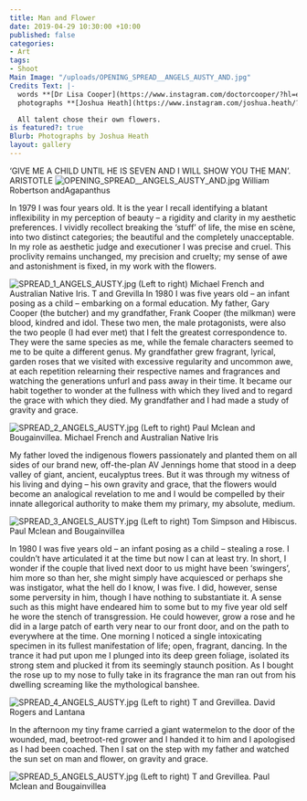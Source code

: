 ```yaml
---
title: Man and Flower
date: 2019-04-29 10:30:00 +10:00
published: false
categories:
- Art
tags:
- Shoot
Main Image: "/uploads/OPENING_SPREAD__ANGELS_AUSTY_AND.jpg"
Credits Text: |-
  words **[Dr Lisa Cooper](https://www.instagram.com/doctorcooper/?hl=en)
  photographs **[Joshua Heath](https://www.instagram.com/joshua.heath/?hl=en)**

  All talent chose their own flowers.
is featured?: true
Blurb: Photographs by Joshua Heath
layout: gallery
---
```


‘GIVE ME A CHILD UNTIL HE IS SEVEN AND I WILL SHOW YOU THE MAN’. ARISTOTLE
![OPENING_SPREAD__ANGELS_AUSTY_AND.jpg](/uploads/OPENING_SPREAD__ANGELS_AUSTY_AND.jpg)
William Robertson andAgapanthus

In 1979 I was four years old. It is the year I recall identifying a blatant inflexibility in my perception of beauty – a rigidity and clarity in my aesthetic preferences. I vividly recollect breaking the ‘stuff’ of life, the mise en scène, into two distinct categories; the beautiful and the completely unacceptable. In my role as aesthetic judge and executioner I was precise and cruel. This proclivity remains unchanged, my precision and cruelty; my sense of awe and astonishment is fixed, in my work with the flowers.

![SPREAD_1_ANGELS_AUSTY.jpg](/uploads/SPREAD_1_ANGELS_AUSTY.jpg)
(Left to right) Michael French and Australian Native Iris. T and Grevilla
In 1980 I was five years old – an infant posing as a child – embarking on a formal education. My father, Gary Cooper (the butcher) and my grandfather, Frank Cooper (the milkman) were blood, kindred and idol. These two men, the male protagonists, were also the two people (I had ever met) that I felt the greatest correspondence to. They were the same species as me, while the female characters seemed to me to be quite a different genus. My grandfather grew fragrant, lyrical, garden roses that we visited with excessive regularity and uncommon awe, at each repetition relearning their respective names and fragrances and watching the generations unfurl and pass away in their time. It became our habit together to wonder at the fullness with which they lived and to regard the grace with which they died. My grandfather and I had made a study of gravity and grace. 

![SPREAD_2_ANGELS_AUSTY.jpg](/uploads/SPREAD_2_ANGELS_AUSTY.jpg)
(Left to right) Paul Mclean and Bougainvillea. Michael French and Australian Native Iris

My father loved the indigenous flowers passionately and planted them on all sides of our brand new, off-the-plan AV Jennings home that stood in a deep valley of giant, ancient, eucalyptus trees. But it was through my witness of his living and dying – his own gravity and grace, that the flowers would become an analogical revelation to me and I would be compelled by their innate allegorical authority to make them my primary, my absolute, medium. 

![SPREAD_3_ANGELS_AUSTY.jpg](/uploads/SPREAD_3_ANGELS_AUSTY.jpg)
(Left to right) Tom Simpson and Hibiscus. Paul Mclean and Bougainvillea 

In 1980 I was five years old – an infant posing as a child – stealing a rose. I couldn’t have articulated it at the time but now I can at least try. In short, I wonder if the couple that lived next door to us might have been ‘swingers’, him more so than her, she might simply have acquiesced or perhaps she was instigator, what the hell do I know, I was five. I did, however, sense some perversity in him, though I have nothing to substantiate it. A sense such as this might have endeared him to some but to my five year old self he wore the stench of transgression. He could however, grow a rose and he did in a large patch of earth very near to our front door, and on the path to everywhere at the time. One morning I noticed a single intoxicating specimen in its fullest manifestation of life; open, fragrant, dancing. In the trance it had put upon me I plunged into its deep green foliage, isolated its strong stem and plucked it from its seemingly staunch position. As I bought the rose up to my nose to fully take in its fragrance the man ran out from his dwelling screaming like the mythological banshee. 

![SPREAD_4_ANGELS_AUSTY.jpg](/uploads/SPREAD_4_ANGELS_AUSTY.jpg)
(Left to right)  T and Grevillea. David Rogers and Lantana

In the afternoon my tiny frame carried a giant watermelon to the door of the wounded, mad, beetroot-red grower and I handed it to him and I apologised as I had been coached. Then I sat on the step with my father and watched the sun set on man and flower, on gravity and grace.              

![SPREAD_5_ANGELS_AUSTY.jpg](/uploads/SPREAD_5_ANGELS_AUSTY.jpg)
(Left to right) T and Grevillea. Paul Mclean and Bougainvillea


